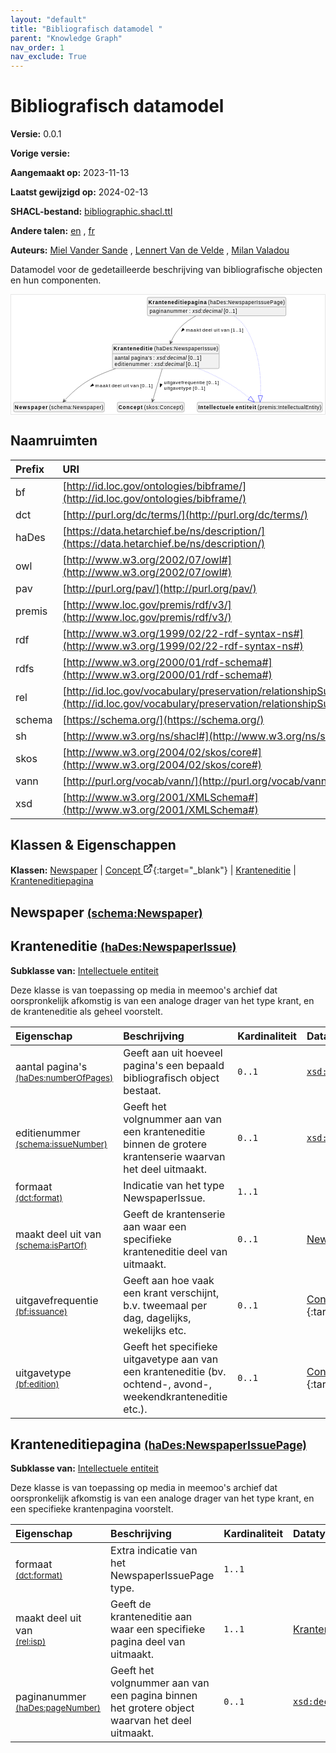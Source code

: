```yaml
---
layout: "default"
title: "Bibliografisch datamodel "
parent: "Knowledge Graph"
nav_order: 1
nav_exclude: True
---
```

<svg xmlns="http://www.w3.org/2000/svg" style="display: none;"><symbol id="svg-external-link" width="24" height="24" viewBox="0 0 24 24" fill="none" stroke="currentColor" stroke-width="2" stroke-linecap="round" stroke-linejoin="round" class="feather feather-external-link"><title id="svg-external-link-title">(external link)</title><path d="M18 13v6a2 2 0 0 1-2 2H5a2 2 0 0 1-2-2V8a2 2 0 0 1 2-2h6"></path><polyline points="15 3 21 3 21 9"></polyline><line x1="10" y1="14" x2="21" y2="3"></line> </symbol></svg>

Bibliografisch datamodel 
====================

**Versie:** 0.0.1

**Vorige versie:** 

**Aangemaakt op:** 2023-11-13

**Laatst gewijzigd op:** 2024-02-13

**SHACL-bestand:** [bibliographic.shacl.ttl](bibliographic.shacl.ttl)

**Andere talen:**
[en](../en)
, [fr](../fr)

**Auteurs:**
[Miel Vander Sande](mailto:miel.vandersande@meemoo.be)
, [Lennert Van de Velde](mailto:lennert.vandevelde@meemoo.be)
, [Milan Valadou](mailto:milan.valadou@meemoo.be)


Datamodel voor de gedetailleerde beschrijving van bibliografische objecten en hun componenten.

<div class="wrap">
  <div class="zoom">
  <svg xmlns="http://www.w3.org/2000/svg" xmlns:xlink="http://www.w3.org/1999/xlink" contentStyleType="text/css" preserveAspectRatio="none" version="1.1" viewBox="0 0 858 326" zoomAndPan="magnify"><defs/><g><a href="#schema%3ANewspaper" target="_top" title="#schema%3ANewspaper" xlink:actuate="onRequest" xlink:href="#schema%3ANewspaper" xlink:show="new" xlink:title="#schema%3ANewspaper" xlink:type="simple"><g id="elem_schema_Newspaper"><rect codeLine="15" fill="#F1F1F1" height="26.2969" id="schema_Newspaper" rx="3.5" ry="3.5" style="stroke:#181818;stroke-width:0.5;" width="248" x="7" y="294"/><text fill="#000000" font-family="sans-serif" font-size="14" font-weight="bold" lengthAdjust="spacing" textLength="90" x="10" y="311.9951">Newspaper</text><text fill="#000000" font-family="sans-serif" font-size="14" lengthAdjust="spacing" textLength="4" x="100" y="311.9951"> </text><text fill="#000000" font-family="sans-serif" font-size="14" lengthAdjust="spacing" textLength="148" x="104" y="311.9951">(schema:Newspaper)</text></g></a><a href="../../terms/nl#skos%3AConcept" target="_top" title="../../terms/nl#skos%3AConcept" xlink:actuate="onRequest" xlink:href="../../terms/nl#skos%3AConcept" xlink:show="new" xlink:title="../../terms/nl#skos%3AConcept" xlink:type="simple"><g id="elem_skos_Concept"><rect codeLine="16" fill="#F1F1F1" height="26.2969" id="skos_Concept" rx="3.5" ry="3.5" style="stroke:#181818;stroke-width:0.5;" width="183" x="290.5" y="294"/><text fill="#000000" font-family="sans-serif" font-size="14" font-weight="bold" lengthAdjust="spacing" textLength="66" x="293.5" y="311.9951">Concept</text><text fill="#000000" font-family="sans-serif" font-size="14" lengthAdjust="spacing" textLength="4" x="359.5" y="311.9951"> </text><text fill="#000000" font-family="sans-serif" font-size="14" lengthAdjust="spacing" textLength="107" x="363.5" y="311.9951">(skos:Concept)</text></g></a><a href="#haDes%3ANewspaperIssue" target="_top" title="#haDes%3ANewspaperIssue" xlink:actuate="onRequest" xlink:href="#haDes%3ANewspaperIssue" xlink:show="new" xlink:title="#haDes%3ANewspaperIssue" xlink:type="simple"><g id="elem_haDes_NewspaperIssue"><rect codeLine="17" fill="#F1F1F1" height="66.8906" id="haDes_NewspaperIssue" rx="3.5" ry="3.5" style="stroke:#181818;stroke-width:0.5;" width="292" x="277" y="135"/><text fill="#000000" font-family="sans-serif" font-size="14" font-weight="bold" lengthAdjust="spacing" textLength="107" x="280" y="152.9951">Kranteneditie</text><text fill="#000000" font-family="sans-serif" font-size="14" lengthAdjust="spacing" textLength="4" x="387" y="152.9951"> </text><text fill="#000000" font-family="sans-serif" font-size="14" lengthAdjust="spacing" textLength="175" x="391" y="152.9951">(haDes:NewspaperIssue)</text><line style="stroke:#181818;stroke-width:0.5;" x1="278" x2="568" y1="161.2969" y2="161.2969"/><text fill="#000000" font-family="sans-serif" font-size="14" lengthAdjust="spacing" textLength="41" x="283" y="178.292">aantal</text><text fill="#000000" font-family="sans-serif" font-size="14" lengthAdjust="spacing" textLength="4" x="324" y="178.292"> </text><text fill="#000000" font-family="sans-serif" font-size="14" lengthAdjust="spacing" textLength="57" x="328" y="178.292">pagina's</text><text fill="#000000" font-family="sans-serif" font-size="14" lengthAdjust="spacing" textLength="4" x="385" y="178.292"> </text><text fill="#000000" font-family="sans-serif" font-size="14" lengthAdjust="spacing" textLength="5" x="389" y="178.292">:</text><text fill="#000000" font-family="sans-serif" font-size="14" lengthAdjust="spacing" textLength="4" x="394" y="178.292"> </text><text fill="#000000" font-family="sans-serif" font-size="14" font-style="italic" lengthAdjust="spacing" textLength="82" x="398" y="178.292">xsd:decimal</text><text fill="#000000" font-family="sans-serif" font-size="14" lengthAdjust="spacing" textLength="4" x="480" y="178.292"> </text><text fill="#000000" font-family="sans-serif" font-size="14" lengthAdjust="spacing" textLength="36" x="484" y="178.292">[0..1]</text><text fill="#000000" font-family="sans-serif" font-size="14" lengthAdjust="spacing" textLength="96" x="283" y="194.5889">editienummer</text><text fill="#000000" font-family="sans-serif" font-size="14" lengthAdjust="spacing" textLength="4" x="379" y="194.5889"> </text><text fill="#000000" font-family="sans-serif" font-size="14" lengthAdjust="spacing" textLength="5" x="383" y="194.5889">:</text><text fill="#000000" font-family="sans-serif" font-size="14" lengthAdjust="spacing" textLength="4" x="388" y="194.5889"> </text><text fill="#000000" font-family="sans-serif" font-size="14" font-style="italic" lengthAdjust="spacing" textLength="82" x="392" y="194.5889">xsd:decimal</text><text fill="#000000" font-family="sans-serif" font-size="14" lengthAdjust="spacing" textLength="4" x="474" y="194.5889"> </text><text fill="#000000" font-family="sans-serif" font-size="14" lengthAdjust="spacing" textLength="36" x="478" y="194.5889">[0..1]</text></g></a><a href="#premis%3AIntellectualEntity" target="_top" title="#premis%3AIntellectualEntity" xlink:actuate="onRequest" xlink:href="#premis%3AIntellectualEntity" xlink:show="new" xlink:title="#premis%3AIntellectualEntity" xlink:type="simple"><g id="elem_premis_IntellectualEntity"><rect codeLine="20" fill="#F1F1F1" height="26.2969" id="premis_IntellectualEntity" rx="3.5" ry="3.5" style="stroke:#181818;stroke-width:0.5;" width="342" x="509" y="294"/><text fill="#000000" font-family="sans-serif" font-size="14" font-weight="bold" lengthAdjust="spacing" textLength="97" x="512" y="311.9951">Intellectuele</text><text fill="#000000" font-family="sans-serif" font-size="14" font-weight="bold" lengthAdjust="spacing" textLength="5" x="609" y="311.9951"> </text><text fill="#000000" font-family="sans-serif" font-size="14" font-weight="bold" lengthAdjust="spacing" textLength="56" x="614" y="311.9951">entiteit</text><text fill="#000000" font-family="sans-serif" font-size="14" lengthAdjust="spacing" textLength="4" x="670" y="311.9951"> </text><text fill="#000000" font-family="sans-serif" font-size="14" lengthAdjust="spacing" textLength="174" x="674" y="311.9951">(premis:IntellectualEntity)</text></g></a><a href="#haDes%3ANewspaperIssuePage" target="_top" title="#haDes%3ANewspaperIssuePage" xlink:actuate="onRequest" xlink:href="#haDes%3ANewspaperIssuePage" xlink:show="new" xlink:title="#haDes%3ANewspaperIssuePage" xlink:type="simple"><g id="elem_haDes_NewspaperIssuePage"><rect codeLine="19" fill="#F1F1F1" height="50.5938" id="haDes_NewspaperIssuePage" rx="3.5" ry="3.5" style="stroke:#181818;stroke-width:0.5;" width="379" x="372.5" y="7"/><text fill="#000000" font-family="sans-serif" font-size="14" font-weight="bold" lengthAdjust="spacing" textLength="159" x="375.5" y="24.9951">Kranteneditiepagina</text><text fill="#000000" font-family="sans-serif" font-size="14" lengthAdjust="spacing" textLength="4" x="534.5" y="24.9951"> </text><text fill="#000000" font-family="sans-serif" font-size="14" lengthAdjust="spacing" textLength="210" x="538.5" y="24.9951">(haDes:NewspaperIssuePage)</text><line style="stroke:#181818;stroke-width:0.5;" x1="373.5" x2="750.5" y1="33.2969" y2="33.2969"/><text fill="#000000" font-family="sans-serif" font-size="14" lengthAdjust="spacing" textLength="104" x="378.5" y="50.292">paginanummer</text><text fill="#000000" font-family="sans-serif" font-size="14" lengthAdjust="spacing" textLength="4" x="482.5" y="50.292"> </text><text fill="#000000" font-family="sans-serif" font-size="14" lengthAdjust="spacing" textLength="5" x="486.5" y="50.292">:</text><text fill="#000000" font-family="sans-serif" font-size="14" lengthAdjust="spacing" textLength="4" x="491.5" y="50.292"> </text><text fill="#000000" font-family="sans-serif" font-size="14" font-style="italic" lengthAdjust="spacing" textLength="82" x="495.5" y="50.292">xsd:decimal</text><text fill="#000000" font-family="sans-serif" font-size="14" lengthAdjust="spacing" textLength="4" x="577.5" y="50.292"> </text><text fill="#000000" font-family="sans-serif" font-size="14" lengthAdjust="spacing" textLength="36" x="581.5" y="50.292">[0..1]</text></g></a><g id="link_haDes_NewspaperIssue_premis_IntellectualEntity"><path codeLine="26" d="M513.43,202.02 C534.74,210.82 557.04,220.99 577,232 C610.54,250.51 632.115,266.6709 651.435,282.4109 " fill="none" id="haDes_NewspaperIssue-to-premis_IntellectualEntity" style="stroke:#0000FF;stroke-width:1.0;stroke-dasharray:1.0,3.0;"/><polygon fill="none" points="665.39,293.78,655.2247,277.7592,647.6453,287.0625,665.39,293.78" style="stroke:#0000FF;stroke-width:1.0;"/></g><g id="link_haDes_NewspaperIssue_schema_Newspaper"><path codeLine="30" d="M285.47,202.06 C261.58,210.21 237.52,220.11 216,232 C185.69,248.75 160.73,273.3015 145.7,289.5815 " fill="none" id="haDes_NewspaperIssue-to-schema_Newspaper" style="stroke:#454645;stroke-width:1.0;"/><polygon fill="#454645" points="141.63,293.99,150.674,290.0906,145.0217,290.3162,144.796,284.6639,141.63,293.99" style="stroke:#454645;stroke-width:1.0;"/><polygon fill="#000000" points="216.7623,250.72,225.9881,248.4105,222.8687,243.4287,216.7623,250.72" style="stroke:#000000;stroke-width:1.0;"/><text fill="#000000" font-family="sans-serif" font-size="13" lengthAdjust="spacing" textLength="41" x="230" y="252.5669">maakt</text><text fill="#000000" font-family="sans-serif" font-size="13" lengthAdjust="spacing" textLength="4" x="271" y="252.5669"> </text><text fill="#000000" font-family="sans-serif" font-size="13" lengthAdjust="spacing" textLength="27" x="275" y="252.5669">deel</text><text fill="#000000" font-family="sans-serif" font-size="13" lengthAdjust="spacing" textLength="4" x="302" y="252.5669"> </text><text fill="#000000" font-family="sans-serif" font-size="13" lengthAdjust="spacing" textLength="16" x="306" y="252.5669">uit</text><text fill="#000000" font-family="sans-serif" font-size="13" lengthAdjust="spacing" textLength="4" x="322" y="252.5669"> </text><text fill="#000000" font-family="sans-serif" font-size="13" lengthAdjust="spacing" textLength="23" x="326" y="252.5669">van</text><text fill="#000000" font-family="sans-serif" font-size="13" lengthAdjust="spacing" textLength="4" x="349" y="252.5669"> </text><text fill="#000000" font-family="sans-serif" font-size="13" lengthAdjust="spacing" textLength="34" x="353" y="252.5669">[0..1]</text></g><g id="link_haDes_NewspaperIssue_skos_Concept"><path codeLine="31" d="M413.18,202.2 C404.32,231.69 393.4982,267.7443 387.3682,288.1243 " fill="none" id="haDes_NewspaperIssue-to-skos_Concept" style="stroke:#454645;stroke-width:1.0;"/><polygon fill="#454645" points="385.64,293.87,392.0628,286.4036,387.0802,289.0819,384.4019,284.0993,385.64,293.87" style="stroke:#454645;stroke-width:1.0;"/><polygon fill="#000000" points="407.5615,252.9214,412.9784,245.1043,407.3491,243.4132,407.5615,252.9214" style="stroke:#000000;stroke-width:1.0;"/><text fill="#000000" font-family="sans-serif" font-size="13" lengthAdjust="spacing" textLength="112" x="418" y="245.0669">uitgavefrequentie</text><text fill="#000000" font-family="sans-serif" font-size="13" lengthAdjust="spacing" textLength="4" x="530" y="245.0669"> </text><text fill="#000000" font-family="sans-serif" font-size="13" lengthAdjust="spacing" textLength="34" x="534" y="245.0669">[0..1]</text><text fill="#000000" font-family="sans-serif" font-size="13" lengthAdjust="spacing" textLength="75" x="418" y="260.1997">uitgavetype</text><text fill="#000000" font-family="sans-serif" font-size="13" lengthAdjust="spacing" textLength="4" x="493" y="260.1997"> </text><text fill="#000000" font-family="sans-serif" font-size="13" lengthAdjust="spacing" textLength="34" x="497" y="260.1997">[0..1]</text></g><g id="link_haDes_NewspaperIssuePage_premis_IntellectualEntity"><path codeLine="34" d="M609.75,58.15 C621.26,66.21 632.41,76.19 640,88 C683.69,155.98 683.5477,241.1439 681.7477,276.0239 " fill="none" id="haDes_NewspaperIssuePage-to-premis_IntellectualEntity" style="stroke:#0000FF;stroke-width:1.0;stroke-dasharray:1.0,3.0;"/><polygon fill="none" points="680.82,294,687.7397,276.3331,675.7556,275.7147,680.82,294" style="stroke:#0000FF;stroke-width:1.0;"/></g><g id="link_haDes_NewspaperIssuePage_haDes_NewspaperIssue"><path codeLine="37" d="M504.65,58.06 C490.19,66.12 475.52,76.12 464,88 C451.14,101.27 443.7699,113.8765 436.9999,129.4665 " fill="none" id="haDes_NewspaperIssuePage-to-haDes_NewspaperIssue" style="stroke:#454645;stroke-width:1.0;"/><polygon fill="#454645" points="434.61,134.97,441.8638,128.308,436.6016,130.3838,434.5259,125.1215,434.61,134.97" style="stroke:#454645;stroke-width:1.0;"/><polygon fill="#000000" points="465.5612,100.1961,473.9155,95.6512,469.6485,91.6086,465.5612,100.1961" style="stroke:#000000;stroke-width:1.0;"/><text fill="#000000" font-family="sans-serif" font-size="13" lengthAdjust="spacing" textLength="41" x="478" y="101.0669">maakt</text><text fill="#000000" font-family="sans-serif" font-size="13" lengthAdjust="spacing" textLength="4" x="519" y="101.0669"> </text><text fill="#000000" font-family="sans-serif" font-size="13" lengthAdjust="spacing" textLength="27" x="523" y="101.0669">deel</text><text fill="#000000" font-family="sans-serif" font-size="13" lengthAdjust="spacing" textLength="4" x="550" y="101.0669"> </text><text fill="#000000" font-family="sans-serif" font-size="13" lengthAdjust="spacing" textLength="16" x="554" y="101.0669">uit</text><text fill="#000000" font-family="sans-serif" font-size="13" lengthAdjust="spacing" textLength="4" x="570" y="101.0669"> </text><text fill="#000000" font-family="sans-serif" font-size="13" lengthAdjust="spacing" textLength="23" x="574" y="101.0669">van</text><text fill="#000000" font-family="sans-serif" font-size="13" lengthAdjust="spacing" textLength="4" x="597" y="101.0669"> </text><text fill="#000000" font-family="sans-serif" font-size="13" lengthAdjust="spacing" textLength="34" x="601" y="101.0669">[1..1]</text></g></g></svg>
  </div>
</div>

## Naamruimten

| Prefix | URI      |
| :----- | :------- |
| bf     | [http://id.loc.gov/ontologies/bibframe/](http://id.loc.gov/ontologies/bibframe/) |
| dct     | [http://purl.org/dc/terms/](http://purl.org/dc/terms/) |
| haDes     | [https://data.hetarchief.be/ns/description/](https://data.hetarchief.be/ns/description/) |
| owl     | [http://www.w3.org/2002/07/owl#](http://www.w3.org/2002/07/owl#) |
| pav     | [http://purl.org/pav/](http://purl.org/pav/) |
| premis     | [http://www.loc.gov/premis/rdf/v3/](http://www.loc.gov/premis/rdf/v3/) |
| rdf     | [http://www.w3.org/1999/02/22-rdf-syntax-ns#](http://www.w3.org/1999/02/22-rdf-syntax-ns#) |
| rdfs     | [http://www.w3.org/2000/01/rdf-schema#](http://www.w3.org/2000/01/rdf-schema#) |
| rel     | [http://id.loc.gov/vocabulary/preservation/relationshipSubType/](http://id.loc.gov/vocabulary/preservation/relationshipSubType/) |
| schema     | [https://schema.org/](https://schema.org/) |
| sh     | [http://www.w3.org/ns/shacl#](http://www.w3.org/ns/shacl#) |
| skos     | [http://www.w3.org/2004/02/skos/core#](http://www.w3.org/2004/02/skos/core#) |
| vann     | [http://purl.org/vocab/vann/](http://purl.org/vocab/vann/) |
| xsd     | [http://www.w3.org/2001/XMLSchema#](http://www.w3.org/2001/XMLSchema#) |

## Klassen & Eigenschappen

**Klassen:** 
 [Newspaper](#schema%3ANewspaper) |  [Concept <svg class="svg-external-link" viewBox="0 0 24 24" aria-labelledby="svg-external-link-title"><use xlink:href="#svg-external-link"></use></svg>](../../terms/nl#skos%3AConcept){:target="_blank"} |  [Kranteneditie](#haDes%3ANewspaperIssue) |  [Kranteneditiepagina](#haDes%3ANewspaperIssuePage)
## <a id="schema%3ANewspaper"></a>Newspaper <small>[(schema:Newspaper)](https://schema.org/Newspaper)</small>





## <a id="haDes%3ANewspaperIssue"></a>Kranteneditie <small>[(haDes:NewspaperIssue)](https://data.hetarchief.be/ns/description/NewspaperIssue)</small>


**Subklasse van:** 
[Intellectuele entiteit](#premis%3AIntellectualEntity)

Deze klasse is van toepassing op media in meemoo's archief dat oorspronkelijk afkomstig is van een analoge drager van het type krant, en de kranteneditie als geheel voorstelt.

| Eigenschap | Beschrijving | Kardinaliteit | Datatype |
| :------ | :---------- | :---------- | :------- |
| <a id='haDes%3AnumberOfPages'></a>aantal pagina's <br> <small>[(haDes:numberOfPages)](https://data.hetarchief.be/ns/description/numberOfPages)</small> | Geeft aan uit hoeveel pagina's een bepaald bibliografisch object bestaat. | `0..1` | [`xsd:decimal`](http://www.w3.org/2001/XMLSchema#decimal)  |
| <a id='schema%3AissueNumber'></a>editienummer <br> <small>[(schema:issueNumber)](https://schema.org/issueNumber)</small> | Geeft het volgnummer aan van een kranteneditie binnen de grotere krantenserie waarvan het deel uitmaakt. | `0..1` | [`xsd:decimal`](http://www.w3.org/2001/XMLSchema#decimal)  |
| <a id='dct%3Aformat'></a>formaat <br> <small>[(dct:format)](http://purl.org/dc/terms/format)</small> | Indicatie van het type NewspaperIssue. | `1..1` |   |
| <a id='schema%3AisPartOf'></a>maakt deel uit van <br> <small>[(schema:isPartOf)](https://schema.org/isPartOf)</small> | Geeft de krantenserie aan waar een specifieke kranteneditie deel van uitmaakt. | `0..1` | [Newspaper](#schema%3ANewspaper)  |
| <a id='bf%3Aissuance'></a>uitgavefrequentie <br> <small>[(bf:issuance)](http://id.loc.gov/ontologies/bibframe/issuance)</small> | Geeft aan hoe vaak een krant verschijnt, b.v. tweemaal per dag, dagelijks, wekelijks etc. | `0..1` | [Concept <svg class="svg-external-link" viewBox="0 0 24 24" aria-labelledby="svg-external-link-title"><use xlink:href="#svg-external-link"></use></svg>](../../terms/nl#skos%3AConcept){:target="_blank"}  |
| <a id='bf%3Aedition'></a>uitgavetype <br> <small>[(bf:edition)](http://id.loc.gov/ontologies/bibframe/edition)</small> | Geeft het specifieke uitgavetype aan van een kranteneditie (bv. ochtend-, avond-, weekendkranteneditie etc.). | `0..1` | [Concept <svg class="svg-external-link" viewBox="0 0 24 24" aria-labelledby="svg-external-link-title"><use xlink:href="#svg-external-link"></use></svg>](../../terms/nl#skos%3AConcept){:target="_blank"}  |



## <a id="haDes%3ANewspaperIssuePage"></a>Kranteneditiepagina <small>[(haDes:NewspaperIssuePage)](https://data.hetarchief.be/ns/description/NewspaperIssuePage)</small>


**Subklasse van:** 
[Intellectuele entiteit](#premis%3AIntellectualEntity)

Deze klasse is van toepassing op media in meemoo's archief dat oorspronkelijk afkomstig is van een analoge drager van het type krant, en een specifieke krantenpagina voorstelt.

| Eigenschap | Beschrijving | Kardinaliteit | Datatype |
| :------ | :---------- | :---------- | :------- |
| <a id='dct%3Aformat'></a>formaat <br> <small>[(dct:format)](http://purl.org/dc/terms/format)</small> | Extra indicatie van het NewspaperIssuePage type. | `1..1` |   |
| <a id='rel%3Aisp'></a>maakt deel uit van <br> <small>[(rel:isp)](http://id.loc.gov/vocabulary/preservation/relationshipSubType/isp)</small> | Geeft de kranteneditie aan waar een specifieke pagina deel van uitmaakt. | `1..1` | [Kranteneditie](#haDes%3ANewspaperIssue)  |
| <a id='haDes%3ApageNumber'></a>paginanummer <br> <small>[(haDes:pageNumber)](https://data.hetarchief.be/ns/description/pageNumber)</small> | Geeft het volgnummer aan van een pagina binnen het grotere object waarvan het deel uitmaakt. | `0..1` | [`xsd:decimal`](http://www.w3.org/2001/XMLSchema#decimal)  |



[^1]: Unieke taallabels vereist
<style>
.zoom > svg {
    width: 100%;
    height: auto;
    background-color: #fff;
}

.zoom > svg text{
   -webkit-user-select: none;
   -moz-user-select: none;
   -ms-user-select: none;
   user-select: none;
}

.wrap {
  overflow: hidden;
  border: 1px solid #E6E6E6;
}

.zoom {
  position: relative;
}

.zoom:hover {
  transform: scale(2.0); cursor: grab;
}
.svg-external-link {
  width: 16px;
  height: 16px;
}
</style>
<script>
var svg = document.querySelector('svg[zoomAndPan="magnify"]');
var zoomDiv = document.querySelector('.zoom');
zoomDiv.addEventListener('mouseleave', onMouseOutZoomDiv);
if (window.PointerEvent) {
  svg.addEventListener('pointerdown', onPointerDown);
  svg.addEventListener('pointerup', onPointerUp);
  svg.addEventListener('pointerleave', onPointerUp); 
  svg.addEventListener('pointermove', onPointerMove); 
} else {

  svg.addEventListener('mousedown', onPointerDown); 
  svg.addEventListener('mouseup', onPointerUp); 
  svg.addEventListener('mouseleave', onPointerUp); 
  svg.addEventListener('mousemove', onPointerMove); 

  svg.addEventListener('touchstart', onPointerDown);
  svg.addEventListener('touchend', onPointerUp);
  svg.addEventListener('touchmove', onPointerMove); 
}

function getPointFromEvent (event) {
  var point = {x:0, y:0};
  if (event.targetTouches) {
    point.x = event.targetTouches[0].clientX;
    point.y = event.targetTouches[0].clientY;
  } else {
    point.x = event.clientX;
    point.y = event.clientY;
  }
  
  return point;
}

var isPointerDown = false;

var pointerOrigin = {
  x: 0,
  y: 0
};

function onPointerDown(event) {
  isPointerDown = true; 
  
  var pointerPosition = getPointFromEvent(event);
  pointerOrigin.x = pointerPosition.x;
  pointerOrigin.y = pointerPosition.y;
}

var originalViewBoxString = svg.getAttribute('viewBox');
var originalViewBoxList= svg.viewBox.baseVal;

var originalViewBox = {
    x: originalViewBoxList.x,
    y: originalViewBoxList.y,
    width: originalViewBoxList.width,
    height: originalViewBoxList.height
};

var viewBox = structuredClone(originalViewBox);
console.log(viewBox);
var newViewBox = {
  x: 0,
  y: 0
};

var ratio = viewBox.width / svg.getBoundingClientRect().width;
window.addEventListener('resize', function() {
  ratio = viewBox.width / svg.getBoundingClientRect().width;
});

function onPointerMove (event) {
  if (!isPointerDown) {
    return;
  }
  event.preventDefault();

  var pointerPosition = getPointFromEvent(event);

  newViewBox.x = viewBox.x - ((pointerPosition.x - pointerOrigin.x) * ratio);
  newViewBox.y = viewBox.y - ((pointerPosition.y - pointerOrigin.y) * ratio);

  var viewBoxString = `${newViewBox.x} ${newViewBox.y} ${viewBox.width} ${viewBox.height}`;
  svg.setAttribute('viewBox', viewBoxString);
}

function onPointerUp() {
  isPointerDown = false;

  viewBox.x = newViewBox.x;
  viewBox.y = newViewBox.y;
}
function onMouseOutZoomDiv(event) {

  var viewBoxString = structuredClone(originalViewBoxString);
  viewBox.x = 0;
  viewBox.y = 0;
  svg.setAttribute('viewBox', originalViewBoxString);
}

</script>
